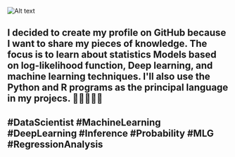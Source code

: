 ![Alt text](https://github.com/Bruno2009/imagem/blob/cd3ebd200a329279b03b7c984ea955d488cb268b/img/Foto.webp?raw=true)

## I decided to create my profile on GitHub because I want to share my pieces of knowledge. The focus is to learn about statistics Models based on log-likelihood function, Deep learning, and machine learning techniques. I'll also use the Python and R programs as the principal language in my projecs. 👋👋👋👋👋

## #DataScientist #MachineLearning #DeepLearning #Inference #Probability #MLG #RegressionAnalysis





